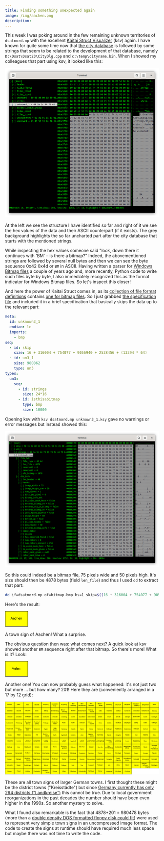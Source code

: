 ```yaml
---
title: Finding something unexpected again
image: /img/aachen.png
description:
---
```


This week I was poking around in the few remaining unknown territories
of `dsatnord.mp` with the excellent [Kaitai Struct
Visualizer](https://github.com/kaitai-io/kaitai_struct_visualizer/)
(ksv) again. I have known for quite some time now that [the city
database](/2005/03/26/decoding-the-city-database.html) is followed by
some strings that seem to be related to the development of that
database, namely `D:\Dsat\Dsat23\CityDlg.cpp` and
`c:\temp\cityname.bin`. When I showed my colleagues that part using
ksv, it looked like this:

![Kaitai Struct Visualizer showing an unknown part of dsatnord.mp](/img/unknown3_1.png)

At the left we see the structure I have identified so far and right of
it we see the hex values of the data and their ASCII counterpart (if
it exists). The grey background highlights the so far uncharted part
after the city database that starts with the mentioned strings.

While inspecting the hex values someone said "look, down there it
continues with 'BM' – is there a bitmap?" Indeed, the abovementioned
strings are followed by several null bytes and then we can see the
byte sequence 0x42 0x4d or `BM` in ASCII. Having written a parser for
[Windows Bitmap files](https://en.wikipedia.org/wiki/BMP_file_format)
a couple of years ago and, more recently, Python code to write such
files byte by byte, I also immediately recognized this as the format
indicator for Windows Bitmap files. So let's inspect this closer!

And here the power of Kaitai Struct comes in, as its [collection of
file format definitions](https://formats.kaitai.io/) contains [one for
bitmap files](https://formats.kaitai.io/bmp/). So I just grabbed [the
specification
file](https://github.com/kaitai-io/kaitai_struct_formats/blob/master/image/bmp.ksy)
and included it in a brief specification that basically skips the data
up to the relevant part:

```yaml
meta:
  id: unknown3_1
  endian: le
  imports:
    - bmp
seq:
  - id: skip
    size: 16 + 316004 + 754077 + 9056940 + 2538456 + (13394 * 64)
  - id: un3_1
    size: 980862
    type: un3
types:
  un3:
    seq:
      - id: strings
        size: 24*16
      - id: isthisabitmap
        type: bmp
        size: 10000
```

Opening ksv with `ksv dsatnord.mp unknown3_1.ksy` gave no warnings or
error messages but instead showed this:

![The part indeed seems to contain a bitmap image.](/img/thisisabitmap.png)

So this could indeed be a bitmap file, 75 pixels wide and 50 pixels
high. It's size should then be 4878 bytes (field `len_file`) and thus
I used `dd` to extract that part:

```sh
dd if=dsatnord.mp of=bitmap.bmp bs=1 skip=$((16 + 316004 + 754077 + 9056940 + 2538456 + (13394 * 64) + 24*16)) count=4878
```

Here's the result:

![Aachen](/img/aachen.png)

A town sign of Aachen! What a surprise.

The obvious question then was: what comes next? A quick look at ksv
showed another `BM` sequence right after that bitmap. So there's more!
What is it? Look:

![Aalen](/img/aalen.png)

Another one! You can now probably guess what happened: it's not just
two but more ... but how many? 201! Here they are (conveniently
arranged in a 17 by 12 grid):

![All 201 city signs](/img/city_signs.png)

These are all town signs of larger German towns. I first thought these
might be the district towns ("Kreisstädte") but since [Germany
currently has only 294 districts
("Landkreise")](https://de.wikipedia.org/wiki/Liste_der_Landkreise_in_Deutschland)
this cannot be true. Due to local government reorganizations in the
past decades the number should have been even higher in the 1990s. So
another mystery to solve.

What I found also remarkable is the fact that 4878*201 = 980478 bytes
(more than a [double density DOS formatted floppy disk could
fit](https://en.wikipedia.org/wiki/List_of_floppy_disk_formats)) were
used to represent very simple town signs in an uncompressed image
format. The code to create the signs at runtime should have required
much less space but maybe there was not time to write the code.
